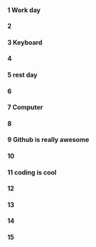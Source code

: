 #### 1 Work day
#### 2
#### 3 Keyboard
#### 4
#### 5 rest day
#### 6
#### 7 Computer
#### 8
#### 9 Github is really awesome
#### 10
#### 11 coding is cool
#### 12
#### 13
#### 14
#### 15